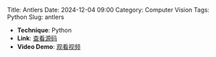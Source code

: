Title: Antlers
Date: 2024-12-04 09:00
Category: Computer Vision
Tags: Python
Slug: antlers



- **Technique**: Python  
- **Link**: [查看源码](https://git.arts.ac.uk/24007516/stem-24-25-xiaoxinxiang)
- **Video Demo**: [观看视频](https://youtu.be/B1e2L-qibVs)